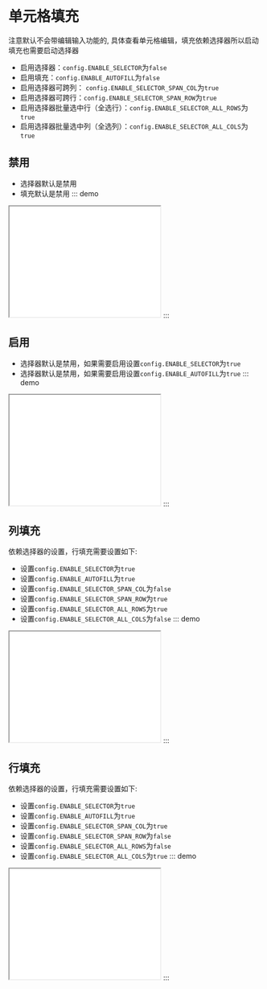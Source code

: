 # 单元格填充

注意默认不会带编辑输入功能的, 具体查看单元格编辑，填充依赖选择器所以启动填充也需要启动选择器

- 启用选择器：`config.ENABLE_SELECTOR`为`false`
- 启用填充：`config.ENABLE_AUTOFILL`为`false`
- 启用选择器可跨列： `config.ENABLE_SELECTOR_SPAN_COL`为`true`
- 启用选择器可跨行：`config.ENABLE_SELECTOR_SPAN_ROW`为`true`
- 启用选择器批量选中行（全选行）：`config.ENABLE_SELECTOR_ALL_ROWS`为`true`
- 启用选择器批量选中列（全选列）：`config.ENABLE_SELECTOR_ALL_COLS`为`true`

## 禁用

- 选择器默认是禁用
- 填充默认是禁用
::: demo
<iframe src="/autofill/disabled.html" style="min-height:220px"></iframe>
:::

## 启用

- 选择器默认是禁用，如果需要启用设置`config.ENABLE_SELECTOR`为`true`
- 选择器默认是禁用，如果需要启用设置`config.ENABLE_AUTOFILL`为`true`
::: demo
<iframe src="/autofill/enable.html" style="min-height:220px"></iframe>
:::


## 列填充
依赖选择器的设置，行填充需要设置如下:
- 设置`config.ENABLE_SELECTOR`为`true`
- 设置`config.ENABLE_AUTOFILL`为`true`
- 设置`config.ENABLE_SELECTOR_SPAN_COL`为`false`
- 设置`config.ENABLE_SELECTOR_SPAN_ROW`为`true`
- 设置`config.ENABLE_SELECTOR_ALL_ROWS`为`true`
- 设置`config.ENABLE_SELECTOR_ALL_COLS`为`false`
::: demo

<iframe src="/autofill/col.html" style="min-height:220px"></iframe>
:::

## 行填充

依赖选择器的设置，行填充需要设置如下:
- 设置`config.ENABLE_SELECTOR`为`true`
- 设置`config.ENABLE_AUTOFILL`为`true`
- 设置`config.ENABLE_SELECTOR_SPAN_COL`为`true`
- 设置`config.ENABLE_SELECTOR_SPAN_ROW`为`false`
- 设置`config.ENABLE_SELECTOR_ALL_ROWS`为`false`
- 设置`config.ENABLE_SELECTOR_ALL_COLS`为`true`
::: demo

<iframe src="/autofill/row.html" style="min-height:220px"></iframe>
:::
